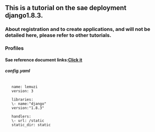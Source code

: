 ## This is a tutorial on the sae deployment django1.8.3.
### About registration and to create applications, and will not be detailed here, please refer to other tutorials.
>
### Profiles
####  Sae reference document links:[Click it](http://www.sinacloud.com/doc/sae/python/tutorial.html#shi-yong-web-kai-fa-kuang-jia) 
>

##### config.yaml
<pre><code>
   name: lemuzi
   version: 3
     
   libraries:
   \- name:"django"
   version:"1.8.3"
     
   handlers:
   \- url: /static
   static_dir: static
</code></pre>
